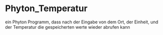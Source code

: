 # Phyton_Temperatur
ein Phyton Programm, dass nach der Eingabe von dem Ort, der Einheit, und der Temperatur die gespeicherten werte wieder abrufen kann 
